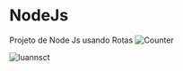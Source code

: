 # NodeJs
Projeto de Node Js usando Rotas
![Counter](https://komarev.com/ghpvc/?username=luannsct&color=grey)


<img src="https://komarev.com/ghpvc/?username=luannsct&label=Profile%20views&color=0e75b6&style=flat" alt="luannsct" /> </p>

  
